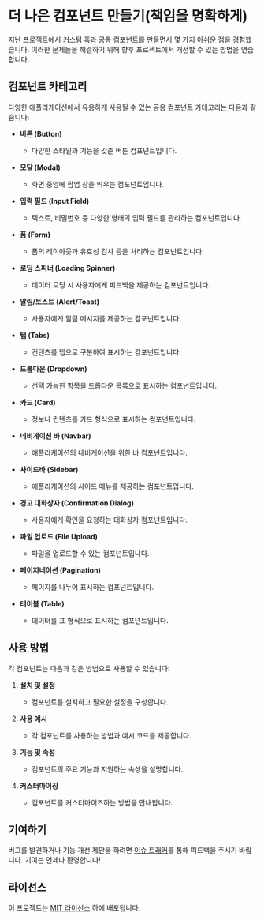 # 더 나은 컴포넌트 만들기(책임을 명확하게)

지난 프로젝트에서 커스텀 훅과 공통 컴포넌트를 만들면서 몇 가지 아쉬운 점을 경험했습니다.
이러한 문제들을 해결하기 위해 향후 프로젝트에서 개선할 수 있는 방법을 연습 합니다.

## 컴포넌트 카테고리

다양한 애플리케이션에서 유용하게 사용될 수 있는 공용 컴포넌트 카테고리는 다음과 같습니다:

- **버튼 (Button)**

  - 다양한 스타일과 기능을 갖춘 버튼 컴포넌트입니다.

- **모달 (Modal)**

  - 화면 중앙에 팝업 창을 띄우는 컴포넌트입니다.

- **입력 필드 (Input Field)**

  - 텍스트, 비밀번호 등 다양한 형태의 입력 필드를 관리하는 컴포넌트입니다.

- **폼 (Form)**

  - 폼의 레이아웃과 유효성 검사 등을 처리하는 컴포넌트입니다.

- **로딩 스피너 (Loading Spinner)**

  - 데이터 로딩 시 사용자에게 피드백을 제공하는 컴포넌트입니다.

- **알림/토스트 (Alert/Toast)**

  - 사용자에게 알림 메시지를 제공하는 컴포넌트입니다.

- **탭 (Tabs)**

  - 컨텐츠를 탭으로 구분하여 표시하는 컴포넌트입니다.

- **드롭다운 (Dropdown)**

  - 선택 가능한 항목을 드롭다운 목록으로 표시하는 컴포넌트입니다.

- **카드 (Card)**

  - 정보나 컨텐츠를 카드 형식으로 표시하는 컴포넌트입니다.

- **네비게이션 바 (Navbar)**

  - 애플리케이션의 네비게이션을 위한 바 컴포넌트입니다.

- **사이드바 (Sidebar)**

  - 애플리케이션의 사이드 메뉴를 제공하는 컴포넌트입니다.

- **경고 대화상자 (Confirmation Dialog)**

  - 사용자에게 확인을 요청하는 대화상자 컴포넌트입니다.

- **파일 업로드 (File Upload)**

  - 파일을 업로드할 수 있는 컴포넌트입니다.

- **페이지네이션 (Pagination)**

  - 페이지를 나누어 표시하는 컴포넌트입니다.

- **테이블 (Table)**
  - 데이터를 표 형식으로 표시하는 컴포넌트입니다.

## 사용 방법

각 컴포넌트는 다음과 같은 방법으로 사용할 수 있습니다:

1. **설치 및 설정**

   - 컴포넌트를 설치하고 필요한 설정을 구성합니다.

2. **사용 예시**

   - 각 컴포넌트를 사용하는 방법과 예시 코드를 제공합니다.

3. **기능 및 속성**

   - 컴포넌트의 주요 기능과 지원하는 속성을 설명합니다.

4. **커스터마이징**
   - 컴포넌트를 커스터마이즈하는 방법을 안내합니다.

## 기여하기

버그를 발견하거나 기능 개선 제안을 하려면 [이슈 트래커](#)를 통해 피드백을 주시기 바랍니다. 기여는 언제나 환영합니다!

## 라이선스

이 프로젝트는 [MIT 라이선스](LICENSE) 하에 배포됩니다.
